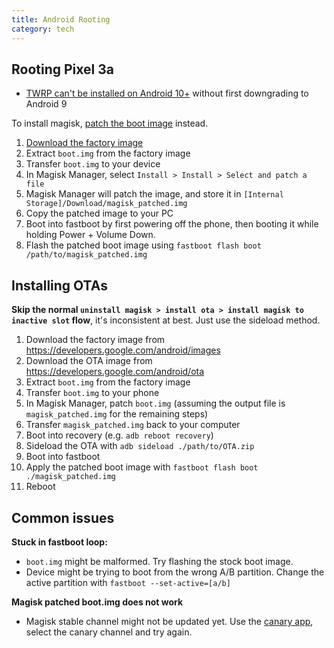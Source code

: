 ```yaml
---
title: Android Rooting
category: tech
---
```


## Rooting Pixel 3a

- [TWRP can't be installed on Android 10+](https://forum.xda-developers.com/pixel-3a/development/twrp-3-3-1-pixel-3a-t3943413/post82928369#post82928369) without first downgrading to Android 9

To install magisk, [patch the boot image](https://topjohnwu.github.io/Magisk/install.html#boot-image-patching) instead.

1. [Download the factory image](https://developers.google.com/android/images)
2. Extract `boot.img` from the factory image
3. Transfer `boot.img` to your device
4. In Magisk Manager, select `Install > Install > Select and patch a file`
5. Magisk Manager will patch the image, and store it in `[Internal Storage]/Download/magisk_patched.img`
6. Copy the patched image to your PC
7. Boot into fastboot by first powering off the phone, then booting it while holding Power + Volume Down.
8. Flash the patched boot image using `fastboot flash boot /path/to/magisk_patched.img`

## Installing OTAs

**Skip the normal `uninstall magisk > install ota > install magisk to inactive slot` flow**, it's inconsistent at best. Just use the sideload method.

1. Download the factory image from https://developers.google.com/android/images
2. Download the OTA image from https://developers.google.com/android/ota
3. Extract `boot.img` from the factory image
4. Transfer `boot.img` to your phone
5. In Magisk Manager, patch `boot.img` (assuming the output file is `magisk_patched.img` for the remaining steps)
6. Transfer `magisk_patched.img` back to your computer
7. Boot into recovery (e.g. `adb reboot recovery`)
8. Sideload the OTA with `adb sideload ./path/to/OTA.zip`
9. Boot into fastboot
10. Apply the patched boot image with `fastboot flash boot ./magisk_patched.img`
11. Reboot

## Common issues

**Stuck in fastboot loop:**

- `boot.img` might be malformed. Try flashing the stock boot image.
- Device might be trying to boot from the wrong A/B partition. Change the active partition with `fastboot --set-active=[a/b]`

**Magisk patched boot.img does not work**

- Magisk stable channel might not be updated yet. Use the [canary app](https://github.com/topjohnwu/magisk_files/tree/canary), select the canary channel and try again.


